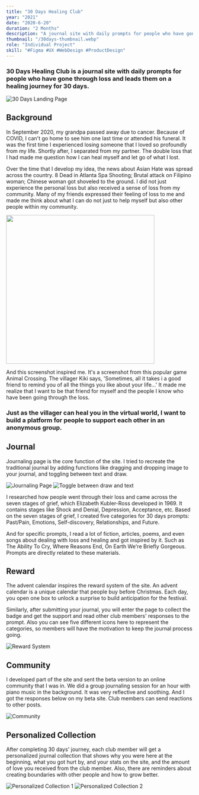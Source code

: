 ```yaml
---
title: "30 Days Healing Club"
year: "2021"
date: "2020-6-20"
duration: "2 Months"
description: "A journal site with daily prompts for people who have gone through loss and leads them on a healing journey for 30 days."
thumbnail: "/30days-thumbnail.webp"
role: "Individual Project"
skill: "#Figma #UX #WebDesign #ProductDesign"
---
```


### 30 Days Healing Club is a journal site with daily prompts for people who have gone through loss and leads them on a healing journey for 30 days.

![30 Days Landing Page](/30Days/landing-page.gif)

## Background

In September 2020, my grandpa passed away due to cancer. Because of COVID, I can't go home to see him one last time or attended his funeral. It was the first time I experienced losing someone that I loved so profoundly from my life. Shortly after, I separated from my partner. The double loss that I had made me question how I can heal myself and let go of what I lost.

Over the time that I develop my idea, the news about Asian Hate was spread across the country. 8 Dead in Atlanta Spa Shooting; Brutal attack on Filipino woman; Chinese woman got shoveled to the ground. I did not just experience the personal loss but also received a sense of loss from my community. Many of my friends expressed their feeling of loss to me and made me think about what I can do not just to help myself but also other people within my community.

<img style="width: 400px" src="/30Days/animal-crossing.png" />

And this screenshot inspired me. It's a screenshot from this popular game Animal Crossing. The villager Kiki says, 'Sometimes, all it takes i a good friend to remind you of all the things you like about your life...' It made me realize that I want to be that friend for myself and the people I know who have been going through the loss.

### Just as the villager can heal you in the virtual world, I want to build a platform for people to support each other in an anonymous group.

## Journal

Journaling page is the core function of the site. I tried to recreate the traditional journal by adding functions like dragging and dropping image to your journal, and toggling between text and draw.

![Journaling Page](/30Days/journaling-page-typed.png)
![Toggle between draw and text](/30Days/draw-text.gif)

I researched how people went through their loss and came across the seven stages of grief, which Elizabeth Kubler-Ross developed in 1969. It contains stages like Shock and Denial, Depression, Acceptance, etc. Based on the seven stages of grief, I created five categories for 30 days prompts: Past/Pain, Emotions, Self-discovery, Relationships, and Future.

And for specific prompts, I read a lot of fiction, articles, poems, and even songs about dealing with loss and healing and got inspired by it. Such as The Ability To Cry, Where Reasons End, On Earth We're Briefly Gorgeous. Prompts are directly related to these materials.

## Reward

The advent calendar inspires the reward system of the site. An advent calendar is a unique calendar that people buy before Christmas. Each day, you open one box to unlock a surprise to build anticipation for the festival.

Similarly, after submitting your journal, you will enter the page to collect the badge and get the support and read other club members' responses to the prompt. Also you can see five different icons here to represent the categories, so members will have the motivation to keep the journal process going.

![Reward System](/30Days/reward-system.png)

## Community

I developed part of the site and sent the beta version to an online community that I was in. We did a group journaling session for an hour with piano music in the background. It was very reflective and soothing. And I got the responses below on my beta site. Club members can send reactions to other posts.

![Community](/30Days/community.gif)

## Personalized Collection

After completing 30 days' journey, each club member will get a personalized journal collection that shows why you were here at the beginning, what you got hurt by, and your stats on the site, and the amount of love you received from the club member. Also, there are reminders about creating boundaries with other people and how to grow better.

![Personalized Collection 1](/30Days/personalized-1.png)
![Personalized Collection 2](/30Days/personalized-2.png)
